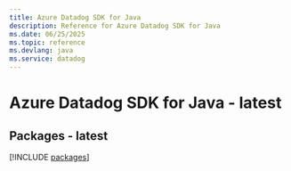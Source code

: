 ```yaml
---
title: Azure Datadog SDK for Java
description: Reference for Azure Datadog SDK for Java
ms.date: 06/25/2025
ms.topic: reference
ms.devlang: java
ms.service: datadog
---
```

# Azure Datadog SDK for Java - latest
## Packages - latest
[!INCLUDE [packages](datadog-index.md)]